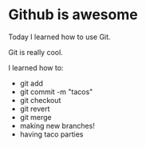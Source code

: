 # Github is awesome

Today I learned how to use Git.

Git is really cool.

I learned how to:

* git add
* git commit -m "tacos"
* git checkout
* git revert
* git merge
* making new branches!
* having taco parties